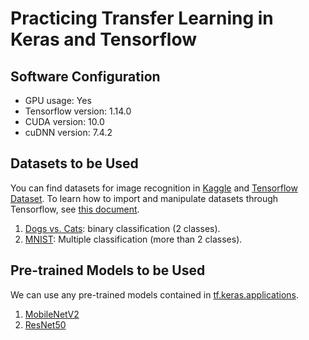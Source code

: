 # Practicing Transfer Learning in Keras and Tensorflow

## Software Configuration

- GPU usage: Yes
- Tensorflow version: 1.14.0
- CUDA version: 10.0
- cuDNN version: 7.4.2

## Datasets to be Used

You can find datasets for image recognition in [Kaggle](https://www.kaggle.com) and [Tensorflow Dataset](https://www.tensorflow.org/datasets). To learn how to import and manipulate datasets through Tensorflow, see [this document](https://www.tensorflow.org/datasets/overview).

1. [Dogs vs. Cats](https://www.kaggle.com/c/dogs-vs-cats/data): binary classification (2 classes).
1. [MNIST](http://yann.lecun.com/exdb/mnist/): Multiple classification (more than 2 classes).

## Pre-trained Models to be Used

We can use any pre-trained models contained in [tf.keras.applications](https://www.tensorflow.org/api_docs/python/tf/keras/applications).

1. [MobileNetV2](https://www.tensorflow.org/api_docs/python/tf/keras/applications/MobileNetV2)
1. [ResNet50](https://www.tensorflow.org/api_docs/python/tf/keras/applications/ResNet50)
